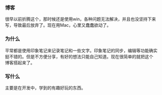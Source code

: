 ### 博客
很早以前折腾这个，那时候还是使用win，各种问题无法解决，并且也没坚持下来写，导致最后放弃了。现在用Mac，心里又蠢蠢欲动了。

### 为什么
平常都是使用印象笔记来记录笔记和一些文字。印象笔记的同步，编辑等功能确实挺不错的。但是不方便分享，有好的想法只能自己知道。现在很简单的就把这个
博客搭起来了。

### 写什么
主要是在开发中，学到的有趣好玩的东西。
